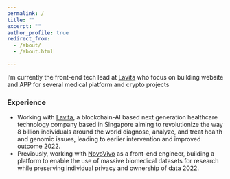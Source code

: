```yaml
---
permalink: / 
title: ""
excerpt: ""
author_profile: true
redirect_from:
  - /about/
  - /about.html

---
```


I’m currently the front-end tech lead at [Lavita](https://www.lavita.ai/) who focus on building website and APP for several medical platform and crypto projects

### Experience
* Working with [Lavita](https://www.lavita.ai/), a blockchain-AI based next generation healthcare technology company based in Singapore aiming to revolutionize the way 8 billion individuals around the world diagnose, analyze, and treat health and genomic issues, leading to earlier intervention and improved outcome 2022.
* Previously, working with [NovoVivo](http://www.novovivo.io/) as a front-end engineer, building a platform to enable the use of massive biomedical datasets for research while preserving individual privacy and ownership of data 2022.
